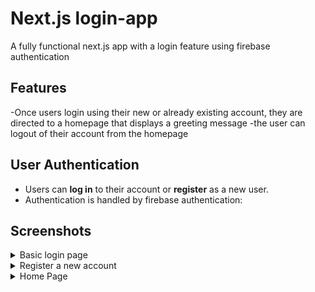 #  Next.js login-app

A fully functional next.js app with a login feature using firebase authentication

## Features
-Once users login using their new or already existing account, they are directed to
 a homepage that displays a greeting message
-the user can logout of their account from the homepage

## User Authentication
- Users can **log in** to their account or **register** as a new user.
- Authentication is handled by firebase authentication:

##  Screenshots
<!-- Login -->
<details>
  <summary>Basic login page</summary>
  <img src="https://github.com/Jooj9898/Login-App/blob/master/screenshots/BabylonHome.png" alt="Login page">
</details>

<!-- Register -->
<details>
  <summary>Register a new account</summary>
  <img src="" alt="Home Page">
</details>

<!-- Home -->
<details>
  <summary>Home Page</summary>
  <img src="https://github.com/Jooj9898/My-Library-website/blob/main/screenshots/homepage.png" alt="Home Page">
</details>
